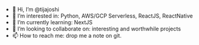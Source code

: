 - 👋 Hi, I’m @tijajoshi
- 👀 I’m interested in: Python, AWS/GCP Serverless, ReactJS, ReactNative
- 🌱 I’m currently learning: NextJS
- 💞️ I’m looking to collaborate on: interesting and worthwhile projects
- 📫 How to reach me: drop me a note on git.

<!---
tijajoshi/tijajoshi is a ✨ special ✨ repository because its `README.md` (this file) appears on your GitHub profile.
You can click the Preview link to take a look at your changes.
--->
